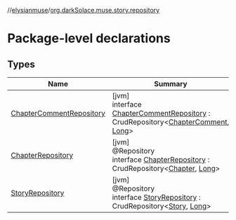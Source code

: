 //[elysianmuse](../../index.md)/[org.darkSolace.muse.story.repository](index.md)

# Package-level declarations

## Types

| Name | Summary |
|---|---|
| [ChapterCommentRepository](-chapter-comment-repository/index.md) | [jvm]<br>interface [ChapterCommentRepository](-chapter-comment-repository/index.md) : CrudRepository&lt;[ChapterComment](../org.darkSolace.muse.story.model/-chapter-comment/index.md), [Long](https://kotlinlang.org/api/latest/jvm/stdlib/kotlin/-long/index.html)&gt; |
| [ChapterRepository](-chapter-repository/index.md) | [jvm]<br>@Repository<br>interface [ChapterRepository](-chapter-repository/index.md) : CrudRepository&lt;[Chapter](../org.darkSolace.muse.story.model/-chapter/index.md), [Long](https://kotlinlang.org/api/latest/jvm/stdlib/kotlin/-long/index.html)&gt; |
| [StoryRepository](-story-repository/index.md) | [jvm]<br>@Repository<br>interface [StoryRepository](-story-repository/index.md) : CrudRepository&lt;[Story](../org.darkSolace.muse.story.model/-story/index.md), [Long](https://kotlinlang.org/api/latest/jvm/stdlib/kotlin/-long/index.html)&gt; |
